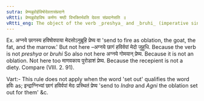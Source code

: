 ```yaml
---
sutra: प्रेष्यब्रुवोर्हविषोदेवतासंप्रदाने
vRtti: प्रेष्यब्रुवोहविषः कर्मणः षष्ठी विभक्तिर्भवति देवता संप्रदानेसति ॥
vRtti_eng: The object of the verb _preshya_ and _bruhi_ (imperative singular of _Divadi_ verb, meaning 'send' and 'utter,') denoting sacrificial food, takes the sixth case-affix, when making offerings to deity is meant or when deity is the recepient.
---
```

Ex. अग्नये छागस्य हविषोवपाया मेदसोऽनुब्रूहि प्रेष्य वा 'send to fire as oblation, the goat, the fat, and the marrow.' But not here –अग्नये छागं हविर्वपां मेदो जुहुधि. Because the verb is not _preshya_ or _bruhi_ So also not here अग्नये गोमयान् प्रेष्य. Because it is not an oblation. Not here too माणवकाय पुरोडाशं प्रेष्य. Because the recepient is not a diety. Compare (VIII. 2. 91).

Vart:- This rule does not apply when the word 'set out' qualifies the word हविः as; इन्द्राग्निभ्यां छागं हविर्वपां मेदः प्रस्थितं प्रेष्य 'send to _Indra_ and _Agni_ the oblation set out for them' &c.

